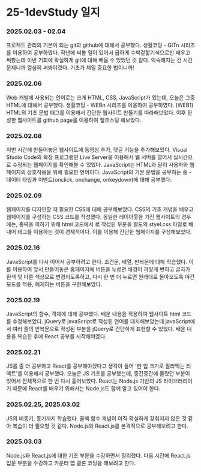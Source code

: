 # 25-1devStudy 일지

### 2025.02.03 - 02.04

프로젝트 관리의 기본이 되는 git과 github에 대해서 공부했다.
생활코딩 - GITn 시리즈를 이용하여 공부하였다.
작년에 써볼 일이 있어서 급하게 수박겉핥기식으로만 배우고 써봤는데 이번 기회에 확실하게 git에 대해 배울 수 있었던 것 같다.
익숙해지는 건 시간 문제니까 열심히 써봐야겠다. 기초가 제일 중요한 법이니까! 

### 2025.02.06

Web 개발에 사용되는 언어로는 크게 HTML, CSS, JavaScript가 있는데, 오늘은 그중 HTML에 대해서 공부했다.
생활코딩 - WEBn 시리즈를 이용하여 공부하였다. (WEB1)
HTML의 기초 문법 태그를 이용해서 간단한 웹사이트 만들기를 따라해보았다.
이후 완성한 웹사이트를 github page를 이용하여 웹호스팅 해보았다.

### 2025.02.08

저번 시간에 만들어놓은 웹사이트에 동영상 추가, 댓글 기능을 추가해보았다.
Visual Studio Code의 확장 프로그램인 Live Server을 이용해서 웹 서버를 열어서 실시간으로 수정되는 웹페이지를 확인해볼 수 있었다.
JavaScript는 HTML과 달리 사용자와 웹페이지의 상호작용을 위해 필요한 언어이다. 
JavaScript의 기본 문법을 공부하는 중 - 데이터 타입과 이벤트(onclick, onchange, onkeydown)에 대해 공부했다.

### 2025.02.09

웹페이지를 디자인할 때 필요한 CSS에 대해 공부해보았다.
CSS의 기초 개념을 배우고 웹페이지를 구성하는 CSS 코드를 작성했다.
동일한 레이아웃을 가진 웹사이트의 경우에는, 중복을 피하기 위해 html 코드에서 <style> </style>로 작성된 부분을 별도의 styel.css 파일로 빼내어 <link> 태그를 이용하는 것이 경제적이다.
이를 이용해 간단한 웹페이지를 구성해보았다.

### 2025.02.16
JavaScript를 다시 이어서 공부하려고 한다. 조건문, 배열, 반복문에 대해 학습했다.
이를 이용하여 앞서 만들어놓은 홈페이지에 버튼을 누르면 배경이 까맣게 변하고 글자가 흰색 및 다른 색상으로 변경되도록하고, 다시 한 번 더 누르면 원래대로 돌아오도록
야간모드를 적용, 해제하는 버튼을 구현해보았다.

### 2025.02.19
JavaScript의 함수, 객체에 대해 공부했다.
배운 내용을 적용하여 웹사이트 html 코드를 수정해보았다.
jQuery로 javaScript로 작성된 언어를 대치해보았는데 javaScript에서 여러 줄의 반복문으로 작성된 부분을 jQuery로 간단하게 표현할 수 있었다.
배운 내용을 복습한 후에 React 공부를 시작해야겠다.

### 2025.02.21
JS를 좀 더 공부하고 React를 공부해야겠다고 생각이 들어 '한 입 크기로 잘라먹는 리액트'를 이용해서 공부했다.
오늘은 JS 기초를 공부했는데, 중간중간에 몰랐던 부분이 있어서 전체적으로 한 번 다시 훑어보았다.
React는 Node.js 기반의 JS 라이브러리이기 때문에 React를 배우기 위해서는 Node.js도 함께 알고 있어야 한다.

### 2025.02.25, 2025.03.02
JS의 비동기, 동기까지 학습했다. 콜백 함수 개념이 아직 확실하게 갖춰지지 않은 것 같아 복습이 더 필요할 것 같다.
Node.js와 React.js를 본격적으로 공부해보려고 한다.

### 2025.03.03
Node.js와 React.js에 대한 기초 부분을 수강하면서 정리했다. 
다음 시간에 React.js 입문 부분을 수강하고 카운터 앱 클론 코딩을 해보려고 한다.

